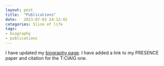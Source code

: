 ```yaml
---
layout: post
title:  "Publications"
date:   2013-07-03 14:12:42
categories: Slice of life
tags:
- biography
- publications
---
```


I have updated my [biography page][1]. I have added a link to my PRESENCE paper and citation for the T:CIAIG one.

 [1]: /pages/Biography.html "Biography"